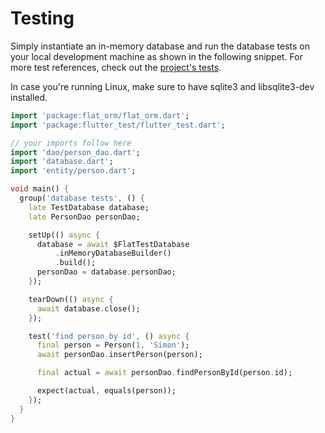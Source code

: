 # Testing

Simply instantiate an in-memory database and run the database tests on your local development machine as shown in the following snippet.
For more test references, check out the [project's tests](https://github.com/Amir-P/flat/tree/develop/flat/test/integration).

In case you're running Linux, make sure to have sqlite3 and libsqlite3-dev installed.

```dart
import 'package:flat_orm/flat_orm.dart';
import 'package:flutter_test/flutter_test.dart';

// your imports follow here
import 'dao/person_dao.dart';
import 'database.dart';
import 'entity/person.dart';

void main() {
  group('database tests', () {
    late TestDatabase database;
    late PersonDao personDao;

    setUp(() async {
      database = await $FlatTestDatabase
          .inMemoryDatabaseBuilder()
          .build();
      personDao = database.personDao;
    });

    tearDown(() async {
      await database.close();
    });

    test('find person by id', () async {
      final person = Person(1, 'Simon');
      await personDao.insertPerson(person);

      final actual = await personDao.findPersonById(person.id);

      expect(actual, equals(person));
    });
  }
}
```
